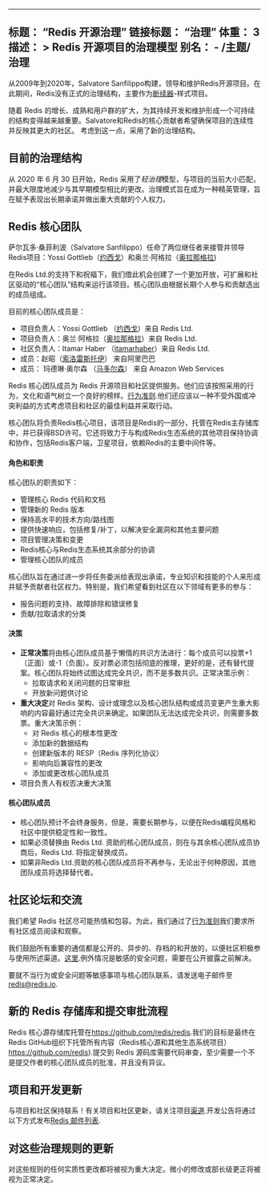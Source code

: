 ***

## 标题： “Redis 开源治理”&#xA;链接标题： “治理”&#xA;体重： 3&#xA;描述： >&#xA;Redis 开源项目的治理模型&#xA;别名：&#xA;\- /主题/治理

从2009年到2020年，Salvatore Sanfilippo构建，领导和维护Redis开源项目。在此期间，Redis没有正式的治理结构，主要作为[断续器](https://en.wikipedia.org/wiki/Benevolent_dictator_for_life)-样式项目。

随着 Redis 的增长、成熟和用户群的扩大，为其持续开发和维护形成一个可持续的结构变得越来越重要。Salvatore和Redis的核心贡献者希望确保项目的连续性并反映其更大的社区。 考虑到这一点，采用了新的治理结构。

## 目前的治理结构

从 2020 年 6 月 30 日开始，Redis 采用了*轻治理*模型，与项目的当前大小匹配，并最大限度地减少与其早期模型相比的更改。治理模式旨在成为一种精英管理，旨在赋予表现出长期承诺并做出重大贡献的个人权力。

## Redis 核心团队

萨尔瓦多·桑菲利波（Salvatore Sanfilippo）任命了两位继任者来接管并领导Redis项目：Yossi Gottlieb（[约西戈](https://github.com/yossigo)）和奥兰·阿格拉（[奥拉那格拉](https://github.com/oranagra))

在Redis Ltd.的支持下和祝福下，我们借此机会创建了一个更加开放，可扩展和社区驱动的“核心团队”结构来运行该项目。核心团队由根据长期个人参与和贡献选出的成员组成。

目前的核心团队成员是：

*   项目负责人：Yossi Gottlieb （[约西戈](https://github.com/yossigo)）来自 Redis Ltd.
*   项目负责人：奥兰·阿格拉（[奥拉那格拉](https://github.com/oranagra)）来自 Redis Ltd.
*   社区负责人：Itamar Haber （[itamarhaber](https://github.com/itamarhaber)）来自 Redis Ltd.
*   成员：赵昭（[索洛雷斯托伊](https://github.com/soloestoy)） 来自阿里巴巴
*   成员： 玛德琳·奥尔森 （[马多尔森](https://github.com/madolson)） 来自 Amazon Web Services

Redis 核心团队成员为 Redis 开源项目和社区提供服务。他们应该按照采用的行为，文化和语气树立一个良好的榜样。[行为准则](https://www.contributor-covenant.org/).他们还应该以一种不受外国或冲突利益的方式考虑项目和社区的最佳利益并采取行动。

核心团队将负责Redis核心项目，该项目是Redis的一部分，托管在Redis主存储库中，并已获得BSD许可。它还将致力于与构成Redis生态系统的其他项目保持协调和协作，包括Redis客户端，卫星项目，依赖Redis的主要中间件等。

#### 角色和职责

核心团队的职责如下：

*   管理核心 Redis 代码和文档
*   管理新的 Redis 版本
*   保持高水平的技术方向/路线图
*   提供快速响应，包括修复/补丁，以解决安全漏洞和其他主要问题
*   项目管理决策和变更
*   Redis核心与Redis生态系统其余部分的协调
*   管理核心团队的成员

核心团队旨在通过进一步将任务委派给表现出承诺，专业知识和技能的个人来形成并赋予贡献者社区权力。特别是，我们希望看到社区在以下领域有更多的参与：

*   报告问题的支持、故障排除和错误修复
*   贡献/拉取请求的分类

#### 决策

*   **正常决策**将由核心团队成员基于懒惰的共识方法进行：每个成员可以投票+1（正面）或-1（负面）。反对票必须包括彻底的推理，更好的是，还有替代提案。核心团队将始终试图达成完全共识，而不是多数共识。正常决策示例：
    *   拉取请求和关闭问题的日常审批
    *   开放新问题供讨论
*   **重大决定**对 Redis 架构、设计或理念以及核心团队结构或成员变更产生重大影响的内容最好通过完全共识来确定。如果团队无法达成完全共识，则需要多数票。重大决策示例：
    *   对 Redis 核心的根本性更改
    *   添加新的数据结构
    *   创建新版本的 RESP（Redis 序列化协议）
    *   影响向后兼容性的更改
    *   添加或更改核心团队成员
*   项目负责人有权否决重大决策

#### 核心团队成员

*   核心团队预计不会终身服务，但是，需要长期参与，以便在Redis编程风格和社区中提供稳定性和一致性。
*   如果必须替换由 Redis Ltd. 资助的核心团队成员，则在与其余核心团队成员协商后，Redis Ltd. 将指定替换成员。
*   如果非Redis Ltd.资助的核心团队成员将不再参与，无论出于何种原因，其他团队成员将选择替代者。

## 社区论坛和交流

我们希望 Redis 社区尽可能热情和包容。为此，我们通过了[行为准则](https://www.contributor-covenant.org/)我们要求所有社区成员阅读和观察。

我们鼓励所有重要的通信都是公开的、异步的、存档的和开放的，以便社区积极参与使用所述渠道。[这里](https://redis.io/community).例外情况是敏感的安全问题，需要在公开披露之前解决。

要就不当行为或安全问题等敏感事项与核心团队联系，请发送电子邮件至<redis@redis.io>.

## 新的 Redis 存储库和提交审批流程

Redis 核心源存储库托管在<https://github.com/redis/redis>.我们的目标是最终在Redis GitHub组织下托管所有内容（Redis核心源和其他生态系统项目）<https://github.com/redis>).提交到 Redis 源码库需要代码审查，至少需要一个不是提交作者的核心团队成员的批准，并且没有异议。

## 项目和开发更新

与项目和社区保持联系！有关项目和社区更新，请关注项目[渠道](https://redis.io/community).开发公告将通过以下方式发布[Redis 邮件列表](https://groups.google.com/forum/#!forum/redis-db).

## 对这些治理规则的更新

对这些规则的任何实质性更改都将被视为重大决定。微小的修改或部长级更正将被视为正常决定。
